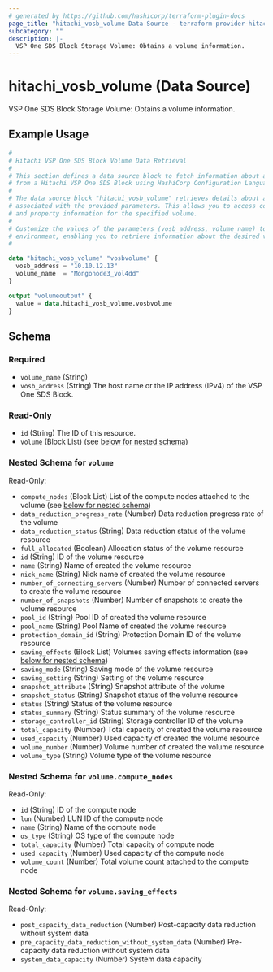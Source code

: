 ```yaml
---
# generated by https://github.com/hashicorp/terraform-plugin-docs
page_title: "hitachi_vosb_volume Data Source - terraform-provider-hitachi"
subcategory: ""
description: |-
  VSP One SDS Block Storage Volume: Obtains a volume information.
---
```


# hitachi_vosb_volume (Data Source)

VSP One SDS Block Storage Volume: Obtains a volume information.

## Example Usage

```terraform
#
# Hitachi VSP One SDS Block Volume Data Retrieval
#
# This section defines a data source block to fetch information about a specific volume
# from a Hitachi VSP One SDS Block using HashiCorp Configuration Language (HCL).
#
# The data source block "hitachi_vosb_volume" retrieves details about a volume
# associated with the provided parameters. This allows you to access configuration
# and property information for the specified volume.
#
# Customize the values of the parameters (vosb_address, volume_name) to match your
# environment, enabling you to retrieve information about the desired volume.
#

data "hitachi_vosb_volume" "vosbvolume" {
  vosb_address = "10.10.12.13"
  volume_name  = "Mongonode3_vol4dd"
}

output "volumeoutput" {
  value = data.hitachi_vosb_volume.vosbvolume
}
```

<!-- schema generated by tfplugindocs -->
## Schema

### Required

- `volume_name` (String)
- `vosb_address` (String) The host name or the IP address (IPv4) of the VSP One SDS Block.

### Read-Only

- `id` (String) The ID of this resource.
- `volume` (Block List) (see [below for nested schema](#nestedblock--volume))

<a id="nestedblock--volume"></a>
### Nested Schema for `volume`

Read-Only:

- `compute_nodes` (Block List) List of the compute nodes attached to the volume (see [below for nested schema](#nestedblock--volume--compute_nodes))
- `data_reduction_progress_rate` (Number) Data reduction progress rate of the volume
- `data_reduction_status` (String) Data reduction status of the volume resource
- `full_allocated` (Boolean) Allocation status of the volume resource
- `id` (String) ID of the volume resource
- `name` (String) Name of created the volume resource
- `nick_name` (String) Nick name of created the volume resource
- `number_of_connecting_servers` (Number) Number of connected servers to create the volume resource
- `number_of_snapshots` (Number) Number of snapshots to create the volume resource
- `pool_id` (String) Pool ID of created the volume resource
- `pool_name` (String) Pool Name of created the volume resource
- `protection_domain_id` (String) Protection Domain ID of the volume resource
- `saving_effects` (Block List) Volumes saving effects information (see [below for nested schema](#nestedblock--volume--saving_effects))
- `saving_mode` (String) Saving mode of the volume resource
- `saving_setting` (String) Setting of the volume resource
- `snapshot_attribute` (String) Snapshot attribute of the volume
- `snapshot_status` (String) Snapshot status of the volume resource
- `status` (String) Status of the volume resource
- `status_summary` (String) Status summary of the volume resource
- `storage_controller_id` (String) Storage controller ID of the volume
- `total_capacity` (Number) Total capacity of created the volume resource
- `used_capacity` (Number) Used capacity of created the volume resource
- `volume_number` (Number) Volume number of created the volume resource
- `volume_type` (String) Volume type of the volume resource

<a id="nestedblock--volume--compute_nodes"></a>
### Nested Schema for `volume.compute_nodes`

Read-Only:

- `id` (String) ID of the compute node
- `lun` (Number) LUN ID of the compute node
- `name` (String) Name of the compute node
- `os_type` (String) OS type of the compute node
- `total_capacity` (Number) Total capacity of compute node
- `used_capacity` (Number) Used capacity of the compute node
- `volume_count` (Number) Total volume count attached to the compute node


<a id="nestedblock--volume--saving_effects"></a>
### Nested Schema for `volume.saving_effects`

Read-Only:

- `post_capacity_data_reduction` (Number) Post-capacity data reduction without system data
- `pre_capacity_data_reduction_without_system_data` (Number) Pre-capacity data reduction without system data
- `system_data_capacity` (Number) System data capacity
